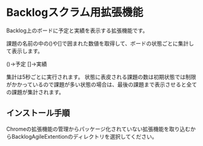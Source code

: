 # Backlogスクラム用拡張機能
Backlog上のボードに予定と実績を表示する拡張機能です。

課題の名前の中の()や[]で囲まれた数値を取得して、ボードの状態ごとに集計して表示します。

()→予定
[]→実績

集計は5秒ごとに実行されます。
状態に表皮される課題の数は初期状態では制限がかかっているので課題が多い状態の場合は、最後の課題まで表示させると全ての課題が集計されます。

## インストール手順
Chromeの拡張機能の管理からパッケージ化されていない拡張機能を取り込むからBacklogAgileExtentionのディレクトリを選択してください。


